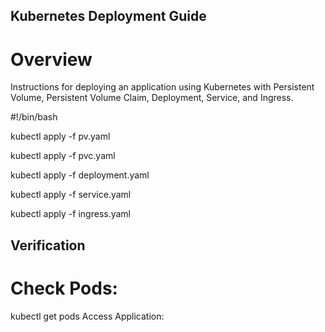 ## Kubernetes Deployment Guide
# Overview
Instructions for deploying an application using Kubernetes with Persistent Volume, Persistent Volume Claim, Deployment, Service, and Ingress.


#!/bin/bash

kubectl apply -f pv.yaml

kubectl apply -f pvc.yaml

kubectl apply -f deployment.yaml

kubectl apply -f service.yaml

kubectl apply -f ingress.yaml

## Verification
# Check Pods:

kubectl get pods
Access Application:

